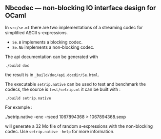 Nbcodec — non-blocking IO interface design for OCaml
-------------------------------------------------------------------------------

In `src/se.ml` there are two implementations of a streaming codec for
simplified ASCII s-expressions.

* `Se.B` implements a blocking codec.
* `Se.Nb` implements a non-blocking codec.

The api documentation can be generated with 

    ./build doc

the result is in `_build/doc/api.docdir/Se.html`. 

The executable `setrip.native` can be used to test and benchmark the codecs, 
the source is `test/setrip.ml` it can be built with :

    ./build setrip.native

For example : 

  ./setrip.native -enc -rseed 1067894368 > 1067894368.sexp 

will generate a 32 Mo file of random s-expressions with the non-blocking
codec. Use `setrip.native -help` for more information.
